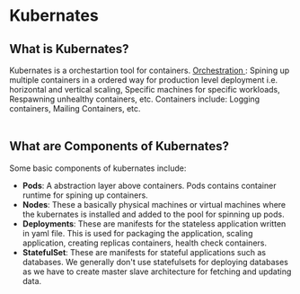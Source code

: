 # Kubernates

## What is Kubernates?
Kubernates is a orchestartion tool for containers. <ins> Orchestration </ins>: Spining up multiple containers in a ordered way for production level deployment i.e. horizontal and vertical scaling, Specific machines for specific workloads, Respawning unhealthy containers, etc. Containers include: Logging containers, Mailing Containers, etc.
<br>
<br>

## What are Components of Kubernates?
Some basic components of kubernates include:
- **Pods**: A abstraction layer above containers. Pods contains container runtime for spining up containers.
- **Nodes**: These a basically physical machines or virtual machines where the kubernates is installed and added to the pool for spinning up pods.
- **Deployments**: These are manifests for the stateless application written in yaml file. This is used for packaging the application, scaling application, creating replicas containers, health check containers.
- **StatefulSet**: These are manifests for stateful applications such as databases. We generally don't use statefulsets for deploying databases as we have to create master slave architecture for fetching and updating data.

